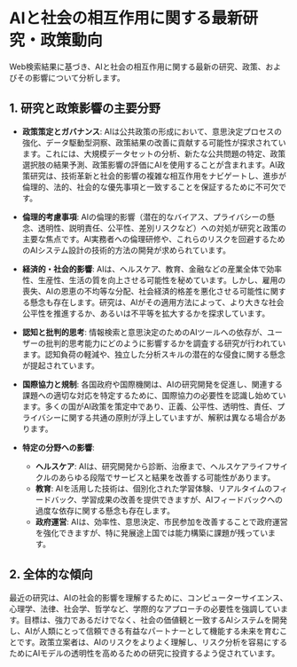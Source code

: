 # AIと社会の相互作用に関する最新研究・政策動向

Web検索結果に基づき、AIと社会の相互作用に関する最新の研究、政策、およびその影響について分析します。

## 1. 研究と政策影響の主要分野

- **政策策定とガバナンス**: AIは公共政策の形成において、意思決定プロセスの強化、データ駆動型洞察、政策結果の改善に貢献する可能性が探求されています。これには、大規模データセットの分析、新たな公共問題の特定、政策選択肢の結果予測、政策影響の評価にAIを使用することが含まれます。AI政策研究は、技術革新と社会的影響の複雑な相互作用をナビゲートし、進歩が倫理的、法的、社会的な優先事項と一致することを保証するために不可欠です。

- **倫理的考慮事項**: AIの倫理的影響（潜在的なバイアス、プライバシーの懸念、透明性、説明責任、公平性、差別リスクなど）への対処が研究と政策の主要な焦点です。AI実務者への倫理研修や、これらのリスクを回避するためのAIシステム設計の技術的方法の開発が求められています。

- **経済的・社会的影響**: AIは、ヘルスケア、教育、金融などの産業全体で効率性、生産性、生活の質を向上させる可能性を秘めています。しかし、雇用の喪失、AIの恩恵の不均等な分配、社会経済的格差を悪化させる可能性に関する懸念も存在します。研究は、AIがその適用方法によって、より大きな社会公平性を推進するか、あるいは不平等を拡大するかを探求しています。

- **認知と批判的思考**: 情報検索と意思決定のためのAIツールへの依存が、ユーザーの批判的思考能力にどのように影響するかを調査する研究が行われています。認知負荷の軽減や、独立した分析スキルの潜在的な侵食に関する懸念が提起されています。

- **国際協力と規制**: 各国政府や国際機関は、AIの研究開発を促進し、関連する課題への適切な対応を特定するために、国際協力の必要性を認識し始めています。多くの国がAI政策を策定中であり、正義、公平性、透明性、責任、プライバシーに関する共通の原則が浮上していますが、解釈は異なる場合があります。

- **特定の分野への影響**: 
  - **ヘルスケア**: AIは、研究開発から診断、治療まで、ヘルスケアライフサイクルのあらゆる段階でサービスと結果を改善する可能性があります。
  - **教育**: AIを活用した技術は、個別化された学習体験、リアルタイムのフィードバック、学習成果の改善を提供できますが、AIフィードバックへの過度な依存に関する懸念も存在します。
  - **政府運営**: AIは、効率性、意思決定、市民参加を改善することで政府運営を強化できますが、特に発展途上国では能力構築に課題が残っています。

## 2. 全体的な傾向

最近の研究は、AIの社会的影響を理解するために、コンピューターサイエンス、心理学、法律、社会学、哲学など、学際的なアプローチの必要性を強調しています。目標は、強力であるだけでなく、社会の価値観と一致するAIシステムを開発し、AIが人類にとって信頼できる有益なパートナーとして機能する未来を育むことです。政策立案者は、AIのリスクをよりよく理解し、リスク分析を容易にするためにAIモデルの透明性を高めるための研究に投資するよう促されています。
